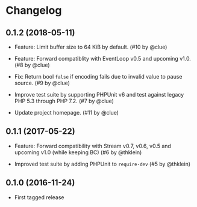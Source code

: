 # Changelog

## 0.1.2 (2018-05-11)

*   Feature: Limit buffer size to 64 KiB by default.
    (#10 by @clue)

*   Feature: Forward compatiblity with EventLoop v0.5 and upcoming v1.0.
    (#8 by @clue)

*   Fix: Return bool `false` if encoding fails due to invalid value to pause source.
    (#9 by @clue)

*   Improve test suite by supporting PHPUnit v6 and test against legacy PHP 5.3 through PHP 7.2.
    (#7 by @clue)

*   Update project homepage.
    (#11 by @clue)

## 0.1.1 (2017-05-22)

*   Feature: Forward compatibility with Stream v0.7, v0.6, v0.5 and upcoming v1.0 (while keeping BC)
    (#6 by @thklein)

*   Improved test suite by adding PHPUnit to `require-dev`
    (#5 by @thklein)

## 0.1.0 (2016-11-24)

*   First tagged release
